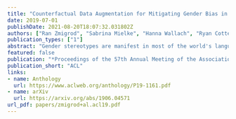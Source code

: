```yaml
---
title: "Counterfactual Data Augmentation for Mitigating Gender Bias in Languages with Rich Morphology"
date: 2019-07-01
publishDate: 2021-08-20T18:07:32.031802Z
authors: ["Ran Zmigrod", "Sabrina Mielke", "Hanna Wallach", "Ryan Cotterell"]
publication_types: ["1"]
abstract: "Gender stereotypes are manifest in most of the world's languages and are consequently propagated or amplified by NLP systems. Although research has focused on mitigating gender stereotypes in English, the approaches that are commonly employed produce ungrammatical sentences in morphologically rich languages. We present a novel approach for converting between masculine-inflected and feminine-inflected sentences in such languages. For Spanish and Hebrew, our approach achieves F1 scores of 82% and 73% at the level of tags and accuracies of 90% and 87% at the level of forms. By evaluating our approach using four different languages, we show that, on average, it reduces gender stereotyping by a factor of 2.5 without any sacrifice to grammaticality."
featured: false
publication: "*Proceedings of the 57th Annual Meeting of the Association for Computational Linguistics*"
publication_short: "ACL"
links:
- name: Anthology
  url: https://www.aclweb.org/anthology/P19-1161.pdf
- name: arXiv
  url: https://arxiv.org/abs/1906.04571
url_pdf: papers/zmigrod+al.acl19.pdf
---
```


